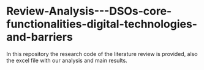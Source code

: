 # Review-Analysis---DSOs-core-functionalities-digital-technologies-and-barriers
In this repository the research code of the literature review is provided, also the excel file with our analysis and main results. 
